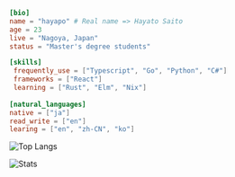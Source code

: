 ```toml
[bio]
name = "hayapo" # Real name => Hayato Saito
age = 23
live = "Nagoya, Japan"
status = "Master's degree students"

[skills]
 frequently_use = ["Typescript", "Go", "Python", "C#"]
 frameworks = ["React"]
 learning = ["Rust", "Elm", "Nix"]
 
[natural_languages]
native = ["ja"]
read_write = ["en"]
learing = ["en", "zh-CN", "ko"]

```
![Top Langs](https://github-readme-stats.vercel.app/api/top-langs/?username=hayapo&theme=tokyonight&layout=compact&exclude_repo=Hayapo_Portfolio,dotfiles,dotfiles_mac,OpenBCI_BMI,Traffic_Light&hide=autohotkey)


![Stats](https://github-readme-stats.vercel.app/api?username=hayapo&show_icons=true&theme=tokyonight)
